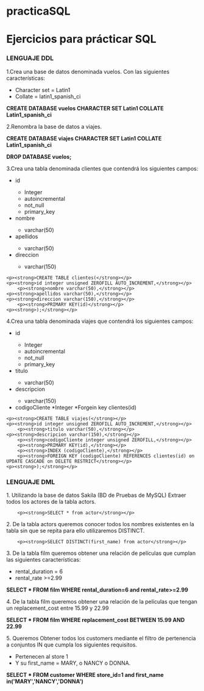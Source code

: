 # practicaSQL
<h1>Ejercicios para prácticar SQL</h1>
	<h3>LENGUAJE DDL</h3>
<p>1.Crea una base de datos denominada vuelos. Con las siguientes características:</p>
<ul>
<li>Character set = Latin1</li>
<li>Collate = latin1_spanish_ci</li>
</ul>
<p><strong>CREATE DATABASE vuelos CHARACTER SET Latin1 COLLATE Latin1_spanish_ci</strong></p>
<p>2.Renombra la base de datos a viajes.</p>

<p><strong>CREATE DATABASE viajes CHARACTER SET Latin1 COLLATE Latin1_spanish_ci</strong></p>
<p><strong>DROP DATABASE vuelos;</strong></p>
<p>3.Crea una tabla denominada clientes que contendrá los siguientes campos:</p>
<ul>
	<li>id</li>
		<ul>		
			<li>Integer</li>
			<li>autoincremental</li>
			<li>not_null</li>
			<li>primary_key</li>
		</ul>
	<li>nombre</li>
		<ul>
			<li>varchar(50)</li>
		</ul>
	<li>apellidos</li>
		<ul>
			<li>varchar(50)</li>
		</ul>
	<li>direccion</li>
		<ul>
		<li>varchar(150)</li>
		</ul>
</ul>

	<p><strong>CREATE TABLE clientes(</strong></p>
	<p><strong>id integer unsigned ZEROFILL AUTO_INCREMENT,</strong></p>
    	<p><strong>nombre varchar(50),</strong></p>
	<p><strong>apellidos varchar(50),</strong></p>
	<p><strong>direccion varchar(150),</strong></p>
    	<p><strong>PRIMARY KEY(id)</strong></p>
	<p><strong>);</strong></p>

<p>4.Crea una tabla denominada viajes que contendrá los siguientes campos:</p>
<ul>
	<li>id</li>
	<ul>
		<li>Integer</li>
		<li>autoincremental</li>
		<li>not_null</li>
		<li>primary_key</li>
	</ul>
	<li>titulo</li>
	<ul>
		<li>varchar(50)</li>
	</ul>
	<li>descripcion</li>
	<ul>
		<li>varchar(150)</li>
	</ul>
	<li>codigoCliente *Integer *Forgein key clientes(id)</li>
</ul>

	<p><strong>CREATE TABLE viajes(</strong></p>
	<p><strong>id integer unsigned ZEROFILL AUTO_INCREMENT,</strong></p>
    	<p><strong>titulo varchar(50),</strong></p>
	<p><strong>descripcion varchar(150),</strong></p>
    	<p><strong>codigoCliente integer unsigned ZEROFILL,</strong></p>
    	<p><strong>PRIMARY KEY(id),</strong></p>
    	<p><strong>INDEX (codigoCliente),</strong></p>
    	<p><strong>FOREIGN KEY (codigoCliente) REFERENCES clientes(id) on UPDATE CASCADE on DELETE RESTRICT</strong></p>
	<p><strong>);</strong></p>

<h3>LENGUAJE DML</h3>
<p>1. Utilizando la base de datos Sakila (BD de Pruebas de MySQL) Extraer todos los actores de la tabla actors.</p>

		<p><strong>SELECT * from actor</strong></p>
	
<p>2. De la tabla actors queremos conocer todos los nombres existentes en la tabla sin que se repita para ello utilizaremos DISTINCT.</p>

		<p><strong>SELECT DISTINCT(first_name) from actor</strong></p>

<p>3. De la tabla film queremos obtener una relación de películas que cumplan las siguientes características:</p>
<ul>
<li>rental_duration = 6</li>
<li>rental_rate >=2.99</li>
</ul>
<p><strong>SELECT * FROM film WHERE rental_duration=6 and rental_rate>=2.99</strong></p>
<p>4. De la tabla film queremos obtener una relación de la películas que tengan un replacement_cost entre 15.99 y 22.99</p>

<p><strong>SELECT * FROM film WHERE replacement_cost BETWEEN 15.99 AND 22.99</strong></p>
	

<p>5. Queremos Obtener todos los customers mediante el filtro de pertenencia a conjuntos IN que cumpla los siguientes requisitos.</p>
<ul>
	<li>Pertenecen al store 1</li>
	<li>Y su first_name = MARY, o NANCY o DONNA.</li>
</ul>	
<p><strong>SELECT * FROM customer WHERE store_id=1 and first_name in('MARY','NANCY','DONNA')</strong></p>


